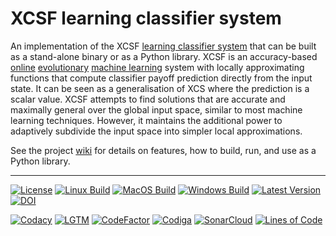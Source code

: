 # XCSF learning classifier system

An implementation of the XCSF [learning classifier system](https://en.wikipedia.org/wiki/Learning_classifier_system) that can be built as a stand-alone binary or as a Python library. XCSF is an accuracy-based [online](https://en.wikipedia.org/wiki/Online_machine_learning) [evolutionary](https://en.wikipedia.org/wiki/Evolutionary_computation) [machine learning](https://en.wikipedia.org/wiki/Machine_learning) system with locally approximating functions that compute classifier payoff prediction directly from the input state. It can be seen as a generalisation of XCS where the prediction is a scalar value. XCSF attempts to find solutions that are accurate and maximally general over the global input space, similar to most machine learning techniques. However, it maintains the additional power to adaptively subdivide the input space into simpler local approximations.

See the project [wiki](https://github.com/rpreen/xcsf/wiki) for details on features, how to build, run, and use as a Python library.

*******************************************************************************

[![License](https://img.shields.io/badge/License-GPL%20v3-blue.svg?style=flat)](http://www.gnu.org/licenses/gpl-3.0)
[![Linux Build](https://img.shields.io/github/workflow/status/rpreen/xcsf/Ubuntu%20build?logo=linux&logoColor=white&style=flat&label=Ubuntu)](https://github.com/rpreen/xcsf/actions?query=workflow%3A%22Ubuntu+build%22)
[![MacOS Build](https://img.shields.io/github/workflow/status/rpreen/xcsf/macOS%20build?logo=apple&logoColor=white&style=flat&label=macOS)](https://github.com/rpreen/xcsf/actions?query=workflow%3A%22macOS+build%22)
[![Windows Build](https://img.shields.io/appveyor/build/rpreen/xcsf?logo=windows&logoColor=white&style=flat&label=Windows)](https://ci.appveyor.com/project/rpreen/xcsf)
[![Latest Version](https://img.shields.io/github/v/release/rpreen/xcsf?style=flat)](https://github.com/rpreen/xcsf/releases)
[![DOI](https://zenodo.org/badge/28035841.svg)](https://zenodo.org/badge/latestdoi/28035841)

[![Codacy](https://img.shields.io/codacy/grade/2213b9ad4e034482bf058d4598d1618b?logo=codacy&style=flat)](https://www.codacy.com/app/rpreen/xcsf)
[![LGTM](https://img.shields.io/lgtm/grade/cpp/g/rpreen/xcsf.svg?logo=LGTM&style=flat)](https://lgtm.com/projects/g/rpreen/xcsf/context:cpp)
[![CodeFactor](https://img.shields.io/codefactor/grade/github/rpreen/xcsf?logo=codefactor&style=flat)](https://www.codefactor.io/repository/github/rpreen/xcsf)
[![Codiga](https://api.codiga.io/project/2064/status/svg)](https://app.codiga.io/public/project/2064/xcsf/dashboard)
[![SonarCloud](https://sonarcloud.io/api/project_badges/measure?project=rpreen_xcsf&metric=alert_status)](https://sonarcloud.io/dashboard?id=rpreen_xcsf)
[![Lines of Code](https://sonarcloud.io/api/project_badges/measure?project=rpreen_xcsf&metric=ncloc)](https://sonarcloud.io/dashboard?id=rpreen_xcsf)
